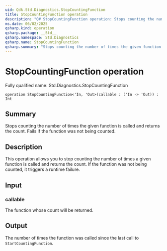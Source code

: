 ```yaml
---
uid: Qdk.Std.Diagnostics.StopCountingFunction
title: StopCountingFunction operation
description: "Q# StopCountingFunction operation: Stops counting the number of times the given function is called and returns the count. Fails if the function was not being counted."
ms.date: 06/02/2025
qsharp.kind: operation
qsharp.package: __Std__
qsharp.namespace: Std.Diagnostics
qsharp.name: StopCountingFunction
qsharp.summary: "Stops counting the number of times the given function is called and returns the count. Fails if the function was not being counted."
---
```


# StopCountingFunction operation

Fully qualified name: Std.Diagnostics.StopCountingFunction

```qsharp
operation StopCountingFunction<'In, 'Out>(callable : ('In -> 'Out)) : Int
```

## Summary
Stops counting the number of times the given function is called and returns the count. Fails
if the function was not being counted.

## Description
This operation allows you to stop counting the number of times a given function is called and returns the count.
If the function was not being counted, it triggers a runtime failure.

## Input
### callable
The function whose count will be returned.
## Output
The number of times the function was called since the last call to `StartCountingFunction`.
